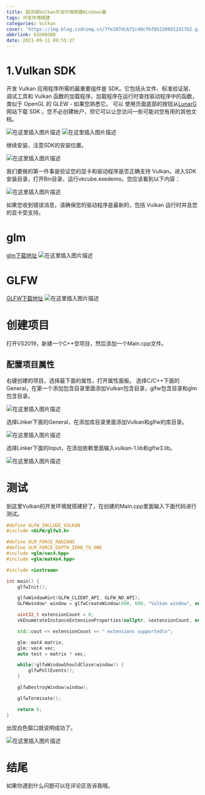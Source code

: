 ```yaml
---
title: 超详细Vulkan开发环境搭建Windows篇
tags: 开发环境搭建
categories: Vulkan
cover: 'https://img-blog.csdnimg.cn/7fe287dcb72c49cfbf852209d12d17b2.gif#pic_center'
abbrlink: 61b90d80
date: 2021-09-11 09:55:27
---
```


# 1.Vulkan SDK
开发 Vulkan 应用程序所需的最重要组件是 SDK。它包括头文件、标准验证层、调试工具和 Vulkan 函数的加载程序。加载程序在运行时查找驱动程序中的函数，类似于 OpenGL 的 GLEW - 如果您熟悉它。
可以 使用页面底部的按钮从[LunarG](https://vulkan.lunarg.com/) 网站下载 SDK 。您不必创建帐户，但它可以让您访问一些可能对您有用的其他文档。    

![在这里插入图片描述](https://img-blog.csdnimg.cn/df92c24d6acf454cb21ff9ed55110192.png)
![在这里插入图片描述](https://img-blog.csdnimg.cn/1eef8f962e1d40b4ad06f90ce8b67ec1.png)   

继续安装，注意SDK的安装位置。

![在这里插入图片描述](https://img-blog.csdnimg.cn/19ab74435db44b24ad6812e3fb491fbd.png)    

我们要做的第一件事是验证您的显卡和驱动程序是否正确支持 Vulkan。进入SDK安装目录，打开Bin目录，运行vkcube.exedemo。您应该看到以下内容：

![在这里插入图片描述](https://img-blog.csdnimg.cn/7fe287dcb72c49cfbf852209d12d17b2.gif#pic_center)

如果您收到错误消息，请确保您的驱动程序是最新的，包括 Vulkan 运行时并且您的显卡受支持。

# glm
[glm下载地址](https://github.com/g-truc/glm/releases)
![在这里插入图片描述](https://img-blog.csdnimg.cn/6212207b028d411280564ae68d412d8b.png)

# GLFW
[GLFW下载地址](https://www.glfw.org/download.html)
![在这里插入图片描述](https://img-blog.csdnimg.cn/b2c70882565f4bd1a9fa29af9edb7e05.png)

# 创建项目
打开VS2019，新建一个C++空项目，然后添加一个Main.cpp文件。

## 配置项目属性
右键创建的项目，选择最下面的属性，打开属性面板。
选择C/C++下面的General，在第一个添加包含目录里面添加Vulkan包含目录，glfw包含目录和glm包含目录。

![在这里插入图片描述](https://img-blog.csdnimg.cn/c69d9998fc4d431ea9f474382370c3cb.png)

选择Linker下面的General，在添加库目录里面添加Vulkan和glfw的库目录。

![在这里插入图片描述](https://img-blog.csdnimg.cn/635eceeda4444a48ae5ab9b152f30c91.png)

选择Linker下面的Input，在添加依赖里面输入vulkan-1.lib和glfw3.lib。

![在这里插入图片描述](https://img-blog.csdnimg.cn/8353662194474378980dabb0e00ee2f9.png)

# 测试
到这里Vulkan的开发环境就搭建好了，在创建的Main.cpp里面输入下面代码进行测试。

```cpp
#define GLFW_INCLUDE_VULKAN
#include <GLFW/glfw3.h>

#define GLM_FORCE_RADIANS
#define GLM_FORCE_DEPTH_ZERO_TO_ONE
#include <glm/vec4.hpp>
#include <glm/mat4x4.hpp>

#include <iostream>

int main() {
    glfwInit();

    glfwWindowHint(GLFW_CLIENT_API, GLFW_NO_API);
    GLFWwindow* window = glfwCreateWindow(800, 600, "Vulkan window", nullptr, nullptr);

    uint32_t extensionCount = 0;
    vkEnumerateInstanceExtensionProperties(nullptr, &extensionCount, nullptr);

    std::cout << extensionCount << " extensions supported\n";

    glm::mat4 matrix;
    glm::vec4 vec;
    auto test = matrix * vec;

    while(!glfwWindowShouldClose(window)) {
        glfwPollEvents();
    }

    glfwDestroyWindow(window);

    glfwTerminate();

    return 0;
}
```
出现白色窗口就说明成功了。

![在这里插入图片描述](https://img-blog.csdnimg.cn/7e0f179f7a5441f593a6e998c5279303.png)

# 结尾
如果你遇到什么问题可以在评论区告诉我哦。



